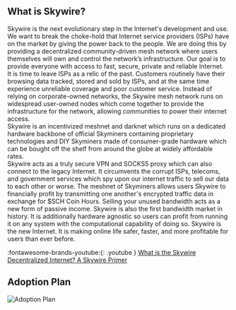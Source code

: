 ## What is Skywire?

Skywire is the next evolutionary step in the Internet's development and use. We want to break the choke-hold that Internet service providers (ISPs) have on the market by giving the power back to the  people. We are doing this by providing a decentralized community-driven mesh network where users themselves will own and control the network’s infrastructure. Our goal is to provide everyone with access to fast, secure, private and reliable Internet.<br>
It is time to leave ISPs as a relic of the past. Customers routinely have their browsing data tracked, stored  and sold by ISPs, and at the same time experience unreliable coverage and poor customer service.  Instead of relying on corporate-owned networks, the Skywire mesh network runs on widespread  user-owned nodes which come together to provide the infrastructure for the network, allowing  communities to power their internet access.<br>
Skywire is an incentivized meshnet and darknet which runs on a dedicated hardware backbone of official Skyminers containing proprietary technologies and DIY Skyminers made of consumer-grade hardware which can be bought off the shelf from around the globe at widely affordable rates.<br> 
Skywire acts as a truly secure VPN and SOCKS5 proxy which can also connect to the legacy Internet. It circumvents the corrupt ISPs, telecoms, and government services which spy upon our internet traffic to sell our data to each other or worse. The meshnet of Skyminers allows users Skywire to financially profit by transmitting one another's encrypted traffic data in exchange for $SCH Coin Hours. Selling your unused bandwidth acts as a new form of passive income. Skywire is also the first bandwidth market in history. It is additionally hardware agnostic so users can profit from running it on any system with the computational capability of doing so.
Skywire is the new Internet. It is making online life safer, faster, and more profitable for users than ever before.

:fontawesome-brands-youtube:{: .youtube } [What is the Skywire Decentralized Internet? A Skywire Primer](https://youtu.be/wG9Q3xzSPdI)

## Adoption Plan

![Adoption Plan](../img/skywire-adoption-plan.jpg?raw=true)
